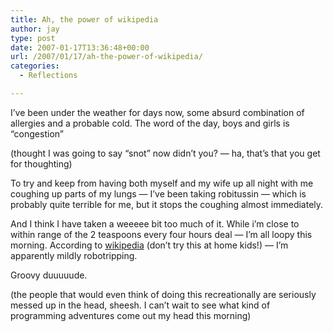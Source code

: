 ```yaml
---
title: Ah, the power of wikipedia
author: jay
type: post
date: 2007-01-17T13:36:48+00:00
url: /2007/01/17/ah-the-power-of-wikipedia/
categories:
  - Reflections

---
```

I’ve been under the weather for days now, some absurd combination of allergies and a probable cold. The word of the day, boys and girls is “congestion”

(thought I was going to say “snot” now didn’t you? — ha, that’s that you get for thoughting)

To try and keep from having both myself and my wife up all night with me coughing up parts of my lungs — I’ve been taking robitussin — which is probably quite terrible for me, but it stops the coughing almost immediately.

And I think I have taken a weeeee bit too much of it. While i’m close to within range of the 2 teaspoons every four hours deal — I’m all loopy this morning. According to [wikipedia][1] (don’t try this at home kids!) — I’m apparently mildly robotripping.

Groovy duuuuude.

(the people that would even think of doing this recreationally are seriously messed up in the head, sheesh. I can’t wait to see what kind of programming adventures come out my head this morning)

 [1]: http://en.wikipedia.org/wiki/Robitussin